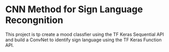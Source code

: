 # CNN Method for Sign Language Recongnition
This project is tp create a mood classfier using the TF Keras Sequential API and build a ConvNet to identify sign language using the TF Keras Function API.
